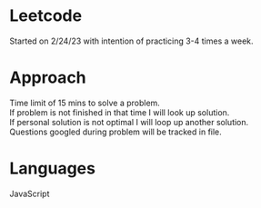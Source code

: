 # Leetcode
Started on 2/24/23 with intention of practicing 3-4 times a week. 

# Approach
Time limit of 15 mins to solve a problem. <br>
If problem is not finished in that time I will look up solution. <br>
If personal solution is not optimal I will loop up another solution. <br>
Questions googled during problem will be tracked in file.

# Languages
JavaScript
